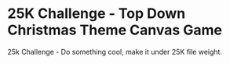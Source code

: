# 25K Challenge - Top Down Christmas Theme Canvas Game

25k Challenge - Do something cool, make it under 25K file weight.